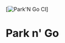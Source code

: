 [![Park'N Go CI](https://github.com/UBC-CPEN391/l2a-01-devicedrivers/tree/main/.github/workflows/parse_response.yml/badge.svg)]

# Park n' Go
